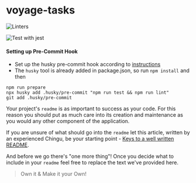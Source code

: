 # voyage-tasks

![Linters](https://github.com/chingu-voyages/v33-bears-team-15/workflows/Linters/badge.svg)

![Test with jest](https://github.com/chingu-voyages/v33-bears-team-15/workflows/Test%20with%20jest/badge.svg)

#### Setting up Pre-Commit Hook

- Set up the husky pre-commit hook according to [instructions](https://github.com/typicode/husky)
- The `husky` tool is already added in package.json, so run `npm install` and then

```
npm run prepare
npx husky add .husky/pre-commit "npm run test && npm run lint"
git add .husky/pre-commit
```

Your project's `readme` is as important to success as your code. For
this reason you should put as much care into its creation and maintenance
as you would any other component of the application.

If you are unsure of what should go into the `readme` let this article,
written by an experienced Chingu, be your starting point -
[Keys to a well written README](https://tinyurl.com/yk3wubft).

And before we go there's "one more thing"! Once you decide what to include
in your `readme` feel free to replace the text we've provided here.

> Own it & Make it your Own!
